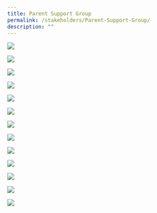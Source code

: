 ```yaml
---
title: Parent Support Group
permalink: /stakeholders/Parent-Support-Group/
description: ""
---
```

![](/images/Stakeholders/Parent%20Support%20Group/p1.png)

![](/images/Stakeholders/Parent%20Support%20Group/p2.png)

![](/images/Stakeholders/Parent%20Support%20Group/p3.png)

![](/images/Stakeholders/Parent%20Support%20Group/p4.png)

![](/images/Stakeholders/Parent%20Support%20Group/p5.png)

![](/images/Stakeholders/Parent%20Support%20Group/p6.png)

![](/images/Stakeholders/Parent%20Support%20Group/p7.png)

![](/images/Stakeholders/Parent%20Support%20Group/p8.png)

![](/images/Stakeholders/Parent%20Support%20Group/p9.png)

![](/images/Stakeholders/Parent%20Support%20Group/p10.png)

![](/images/Stakeholders/Parent%20Support%20Group/p11.png)

![](/images/Stakeholders/Parent%20Support%20Group/p12.png)

![](/images/Stakeholders/Parent%20Support%20Group/p13.png)